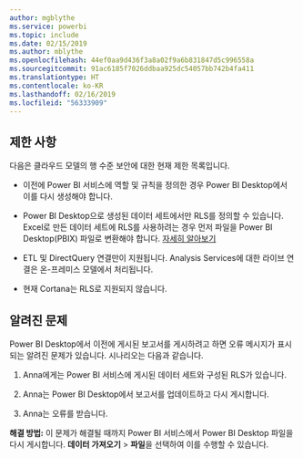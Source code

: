 ```yaml
---
author: mgblythe
ms.service: powerbi
ms.topic: include
ms.date: 02/15/2019
ms.author: mblythe
ms.openlocfilehash: 44ef0aa9d436f3a8a02f9a6b831847d5c996558a
ms.sourcegitcommit: 91ac6185f7026ddbaa925dc54057bb742b4fa411
ms.translationtype: HT
ms.contentlocale: ko-KR
ms.lasthandoff: 02/16/2019
ms.locfileid: "56333909"
---
```

## <a name="limitations"></a>제한 사항

다음은 클라우드 모델의 행 수준 보안에 대한 현재 제한 목록입니다.

* 이전에 Power BI 서비스에 역할 및 규칙을 정의한 경우 Power BI Desktop에서 이를 다시 생성해야 합니다.

* Power BI Desktop으로 생성된 데이터 세트에서만 RLS를 정의할 수 있습니다. Excel로 만든 데이터 세트에 RLS를 사용하려는 경우 먼저 파일을 Power BI Desktop(PBIX) 파일로 변환해야 합니다. [자세히 알아보기](../desktop-import-excel-workbooks.md)

* ETL 및 DirectQuery 연결만이 지원됩니다. Analysis Services에 대한 라이브 연결은 온-프레미스 모델에서 처리됩니다.

* 현재 Cortana는 RLS로 지원되지 않습니다.

## <a name="known-issues"></a>알려진 문제

Power BI Desktop에서 이전에 게시된 보고서를 게시하려고 하면 오류 메시지가 표시되는 알려진 문제가 있습니다. 시나리오는 다음과 같습니다.

1. Anna에게는 Power BI 서비스에 게시된 데이터 세트와 구성된 RLS가 있습니다.

1. Anna는 Power BI Desktop에서 보고서를 업데이트하고 다시 게시합니다.

1. Anna는 오류를 받습니다.

**해결 방법:** 이 문제가 해결될 때까지 Power BI 서비스에서 Power BI Desktop 파일을 다시 게시합니다. **데이터 가져오기** > **파일**을 선택하여 이를 수행할 수 있습니다.
